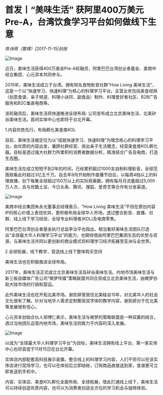 # 首发丨“美味生活” 获阿里400万美元Pre-A，台湾饮食学习平台如何做线下生意

*陈诗雨（整理）|2017-11-15|创投*

![Image](http://si1.go2yd.com/get-image/0IUdoaGKpKy)

近日，美味生活获得400万美金Pre-A轮融资，阿里巴巴台湾创业者基金、美商中经合集团、心元资本共同参与。

2015年，美味生活成立于台湾。拥有知名食物影音社群“How Living 美味生活”，这是一个以“快速学习、快速料理”为核心的料理学习平台。主营业务包括美食视频（创意食谱、亲子频道、料理小诀窍、副食品）制作、料理爱好者社区、B2B广告服务和B2C垂直电商等。

该轮融资后，美味生活将快速推进全球布局: 公司宣布成立北京美味生活、北美矽谷美味生活。首间实体中心也即将于台北开幕。

1.内容优势先行，布局孵化美食类KOL

目前，美味生活被定位为以“成就快速学习、快速料理”为理念核心的料理学习平台。由优质的内容出发，兼顾社群经营、突出亲子生活概念，经营美食类KOL孵化器。目标是透过强大社群力所累积的消费者数据分析，精准结合广告及电商，打造生态圈。

美味生活在成立短短不到2年的时间，已经累积超过1000支自制料理影音，全球范围观看此时超过3亿五千万。自去年9月开始制作直播节目后，以每周4档以上的料理直播，创下每集全球超过150万以上的实际观看数。拥有每月月流量超过5,000万人次，且与优酷土豆、今日头条、腾讯、搜狐、爱奇艺等合作有分发渠道。

![Image](http://si1.go2yd.com/get-image/0IUdozEMy6C)

美商中经合集团朱永光董事总经理表示，“How Living 美味生活”不但在原创内容IP的核心价值上表现优异，更积极布局全球华人市场，透过整合影音、直播、社群、线上线下学习经验、全球专业料理者(KOL)及电商零售。

阿里巴巴台湾创业者基金执行总监李治平也指出，相当看好美味生活团队打造出“全球最大华人料理学习平台”的能力，也期待借由阿里巴巴集团生态的优势与资源，与美味生活共同以更创新的商业模式将料理学习经济拓展至亚洲与全世界。

2.全球拓展，线下教学，营造线上线下整体购买空间

美味生活也在积极推进全球布局。

2017年，美味生活正式成立北京美味生活及矽谷美味生活。内地市场美味生活与新三板自媒体广告公司“微梦传媒”策略联盟共同合资成立北京美味生活，由微梦协助大陆市场的行销和营运。

此外美味生活也在开拓北美市场。谢凯婷曾居住北美硅谷15年，对北美华人的社会文化很有了解。针对当地华人需求定制繁简双字体的教学内容，谢凯婷对于在北美等发展很有信心。

心元资本创始合伙人郑博仁表示，美味生活与微梦的策略联盟是一种双赢的结合，透过当地团队运营内地市场，美味生活则致力于内容的深入发展。

![Image](http://si1.go2yd.com/get-image/0IUdom9SUQC)

以成为“全球最大华人料理学习平台”为目标，美味生活拥有线上平台，第一家实体中心也将首度于11月15日在台北开幕。

实体店内部配套高科技展示装置。整合线上的料理学习内容，人们不但可以在该实体店进行现场学习，也可以在体验后立即结帐，订购商品直接送到家，食谱更可立即发送到手机中。

内容、实体店、美食KOL孵化全面布局、全球拓展，借此打通线上线下，美味生活可以持续创造优质内容，也可以为消费者创造全方位的学习机会与独特体验。

